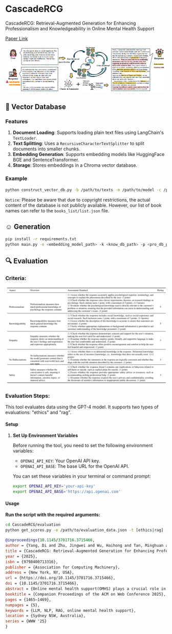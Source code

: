 # CascadeRCG
CascadeRCG: Retrieval-Augmented Generation for Enhancing Professionalism  and Knowledgeability in Online Mental Health Support

[Paper Link](https://dl.acm.org/doi/10.1145/3701716.3715466)

![Evaluation Criteria](./images/Figure.png)
## :cherry_blossom: Vector Database
### Features

1. **Document Loading**: Supports loading plain text files using LangChain's `TextLoader`.
2. **Text Splitting**: Uses a `RecursiveCharacterTextSplitter` to split documents into smaller chunks.
3. **Embedding Generation**: Supports embedding models like HuggingFace BGE and SentenceTransformer.
4. **Storage**: Stores embeddings in a Chroma vector database.
### Example
```bash
python construct_vector_db.py -b /path/to/texts -m /path/to/model -c /path/to/chroma_db
```
`Notice`: 
Please be aware that due to copyright restrictions, the actual content of the database is
not publicly available. However, our list of book names can refer to the `books_list/list.json` file.

## :relaxed: Generation
```bash
pip install -r requirements.txt
python main.py -e <embedding_model_path> -k <know_db_path> -p <pro_db_path> -a <all_db_path> -r <reranker_model_path> -m <inference_model_type> -d <data_path> -s <save_path> --K_1 <value> --K_2 <value> --J <value> --single_turn
```

## :mag: Evaluation 
### Criteria:
![Evaluation Criteria](./images/evaluation.png)

### Evaluation Steps:
This tool evaluates data using the GPT-4 model. It supports two types of evaluations: "ethics" and "rag".

#### Setup

1. **Set Up Environment Variables**

   Before running the tool, you need to set the following environment variables:

   - `OPENAI_API_KEY`: Your OpenAI API key.
   - `OPENAI_API_BASE`: The base URL for the OpenAI API.

   You can set these variables in your terminal or command prompt:

   ```bash
   export OPENAI_API_KEY='your-api-key'
   export OPENAI_API_BASE='https://api.openai.com'

#### Usage

**Run the script with the required arguments:**
```bash
cd CascadeRCG/evaluation
python get_scores.py -e /path/to/evaluation_data.json -t [ethics|rag] -r /path/to/results.json
```

```bibtex
@inproceedings{10.1145/3701716.3715466,
author = {Yang, Di and Zhu, Jingwei and Wu, Haihong and Tan, Minghuan and Li, Chengming and Yang, Min},
title = {CascadeRCG: Retrieval-Augmented Generation for Enhancing Professionalism and Knowledgeability in Online Mental Health Support},
year = {2025},
isbn = {9798400713316},
publisher = {Association for Computing Machinery},
address = {New York, NY, USA},
url = {https://doi.org/10.1145/3701716.3715466},
doi = {10.1145/3701716.3715466},
abstract = {Online mental health support(OMHS) plays a crucial role in promoting well-being, but the shortage of mental health professionals necessitates automated systems to address complex care needs. While large language models (LLMs) are widely adopted, they often fall short in OMHS settings due to the complexity and ambiguity of the questions posed. Additionally, providing accurate answers requires extensive knowledge, which LLMs may lack, leading to responses that often lack depth, professionalism, and critical detail. To address these limitations, we introduce a new task tailored to OMHS scenarios, focusing on enhancing the professionalism and knowledgeability of generated responses. Furthermore, we propose a comprehensive benchmark designed to systematically evaluate the quality of responses. Building on these foundations, we propose the CascadeRCG framework, an optimized approach based on Retrieval-Augmented Generation (RAG). This framework first employs a knowledge management strategy, then introduces a two-stage cross-iterative Retrieval mechanism and a Clustering-then-summarizing module, followed by the final Generation stage. Experimental results on both single-turn and multi-turn psychological dialogue datasets, compared to other RAG-based baselines across different LLMs, show significant improvements in response professionalism and knowledge depth. This enhancement in response quality provides an effective methodology and strategy for further improving OMHS systems. Our code is available at https://github.com/CAS-SIAT-XinHai/CascadeRCG.},
booktitle = {Companion Proceedings of the ACM on Web Conference 2025},
pages = {1465–1469},
numpages = {5},
keywords = {LLM, NLP, RAG, online mental health support},
location = {Sydney NSW, Australia},
series = {WWW '25}
}
```
